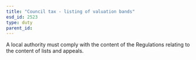 ```yaml
---
title: "Council tax - listing of valuation bands"
esd_id: 2523
type: duty
parent_id:  
---
```


A local authority must comply with the content of the Regulations relating to the content of lists and appeals.

